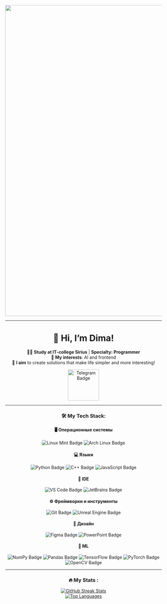 <div id="header" align="center">
  <img src="https://i.giphy.com/media/v1.Y2lkPTc5MGI3NjExNGhxOThpNnVmb2UybmZ3ZWF0NWU4M2wwdmQ0bzQ0ODNvbWp3ajRkMCZlcD12MV9pbnRlcm5hbF9naWZfYnlfaWQmY3Q9Zw/4knozU8q9AXvpod9qy/giphy.gif" width="1000"/>
</div>

---

<div align="center">

# 👋 Hi, I’m Dima!  
👨‍💻 **Study at IT-college Sirius** | **Specialty: Programmer**  
🚀 **My interests**: AI and frontend  
🎯 **I aim** to create solutions that make life simpler and more interesting!

<div id="badges" align="center">
  <a href="https://t.me/about_me_dn/6">
    <img src="https://img.shields.io/badge/Telegram-2CA5E0?style=flat-square&logo=telegram&logoColor=white" alt="Telegram Badge" width="100"/>
  </a>
</div>

---

### :hammer_and_wrench: My Tech Stack:

#### 🖥 Операционные системы
<img src="https://img.shields.io/badge/Linux_Mint-87CF3E?style=for-the-badge&logo=linux-mint&logoColor=white" alt="Linux Mint Badge"/>
<img src="https://img.shields.io/badge/Arch_Linux-1793D1?style=for-the-badge&logo=arch-linux&logoColor=white" alt="Arch Linux Badge"/>

#### 💻 Языки
<img src="https://img.shields.io/badge/Python-3776AB?style=for-the-badge&logo=python&logoColor=white" alt="Python Badge"/>
<img src="https://img.shields.io/badge/C++-00599C?style=for-the-badge&logo=c%2B%2B&logoColor=white" alt="C++ Badge"/>
<img src="https://img.shields.io/badge/JavaScript-F7DF1E?style=for-the-badge&logo=javascript&logoColor=black" alt="JavaScript Badge"/>

#### 🧰 IDE
<img src="https://img.shields.io/badge/VS_Code-007ACC?style=for-the-badge&logo=visual-studio-code&logoColor=white" alt="VS Code Badge"/>
<img src="https://img.shields.io/badge/JetBrains-000000?style=for-the-badge&logo=jetbrains&logoColor=white" alt="JetBrains Badge"/>

#### ⚙️ Фреймворки и инструменты
<img src="https://img.shields.io/badge/Git-F05032?style=for-the-badge&logo=git&logoColor=white" alt="Git Badge"/>
<img src="https://img.shields.io/badge/Unreal_Engine-0E1128?style=for-the-badge&logo=unreal-engine&logoColor=white" alt="Unreal Engine Badge"/>

#### 🎨 Дизайн
<img src="https://img.shields.io/badge/Figma-F24E1E?style=for-the-badge&logo=figma&logoColor=white" alt="Figma Badge"/>
<img src="https://img.shields.io/badge/PowerPoint-B7472A?style=for-the-badge&logo=microsoft-powerpoint&logoColor=white" alt="PowerPoint Badge"/>


#### 🤖 ML
<img src="https://img.shields.io/badge/NumPy-013243?style=for-the-badge&logo=numpy&logoColor=white" alt="NumPy Badge"/>
<img src="https://img.shields.io/badge/Pandas-150458?style=for-the-badge&logo=pandas&logoColor=white" alt="Pandas Badge"/>
<img src="https://img.shields.io/badge/TensorFlow-FF6F00?style=for-the-badge&logo=tensorflow&logoColor=white" alt="TensorFlow Badge"/>
<img src="https://img.shields.io/badge/PyTorch-EE4C2C?style=for-the-badge&logo=pytorch&logoColor=white" alt="PyTorch Badge"/>
<img src="https://img.shields.io/badge/OpenCV-5C3EE8?style=for-the-badge&logo=opencv&logoColor=white" alt="OpenCV Badge"/>

</div>

---

<div align="center">

### :fire: My Stats :

<a href="https://git.io/streak-stats">
  <img src="http://github-readme-streak-stats.herokuapp.com?user=Toster1903&theme=dark&background=000000" alt="GitHub Streak Stats" />
</a>
<br>
<a href="https://github.com/anuraghazra/github-readme-stats">
  <img src="https://github-readme-stats.vercel.app/api/top-langs/?username=Toster1903&layout=compact&theme=vision-friendly-dark" alt="Top Languages" />
</a>

</div>
